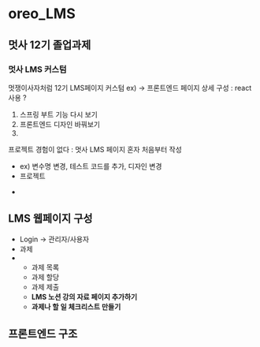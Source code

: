 # oreo_LMS
## 멋사 12기 졸업과제
### 멋사 LMS 커스텀
멋쟁이사자처럼 12기 LMS페이지 커스텀
ex) -> 프론트엔드 페이지 상세 구성 : react 사용 ?

1. 스프링 부트 기능 다시 보기
2. 프론트엔드 디자인 바꿔보기
3. 

프로젝트 경험이 없다 : 멋사 LMS 페이지 혼자 처음부터 작성
* ex) 변수명 변경, 테스트 코드를 추가, 디자인 변경
* 프로젝트
-


## LMS 웹페이지 구성
- Login -> 관리자/사용자
- 과제
- - 과제 목록
  - 과제 할당
  - 과제 제출
  - **LMS 노션 강의 자료 페이지 추가하기**
  - **과제나 할 일 체크리스트 만들기**
    
## 프론트엔드 구조
